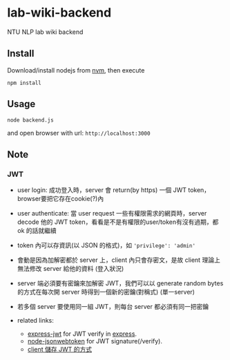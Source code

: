 # lab-wiki-backend
NTU NLP lab wiki backend

## Install
Download/install nodejs from [nvm](https://nodejs.org/en/download/package-manager/#nvm), then execute
    
    npm install

## Usage
    node backend.js
and open browser with url: `http://localhost:3000`

## Note

### JWT

- user login: 成功登入時，server 會 return(by https) 一個 JWT token，browser要把它存在cookie(?)內
- user authenticate: 當 user request 一些有權限需求的網頁時，server decode 他的 JWT token，看看是不是有權限的user/token有沒有過期，都 ok 的話就繼續
- token 內可以存資訊(以 JSON 的格式)，如 `'privilege': 'admin'`
- 會動是因為加解密都於 server 上，client 內只會存密文，是故 client 理論上無法修改 server 給他的資料 (登入狀況)
- server 端必須要有密鑰來加解密 JWT，我們可以以 generate random bytes 的方式在每次開 server 時得到一個新的密鑰(對稱式) (單一server)
- 若多個 server 要使用同一組 JWT，則每台 server 都必須有同一把密鑰

- related links:
  - [express-jwt](https://github.com/auth0/express-jwt) for JWT verify in [express](http://expressjs.com/). 
  - [node-jsonwebtoken](https://github.com/auth0/node-jsonwebtoken) for JWT signature(/verify).
  - [client 儲存 JWT 的方式](https://stormpath.com/blog/where-to-store-your-jwts-cookies-vs-html5-web-storage)

